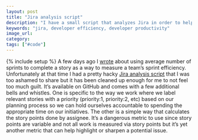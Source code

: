 ```yaml
---
layout: post
title: "Jira analysis script"
description: "I have a small script that analyzes Jira in order to help measure squad and sprint efficiency."
keywords: "jira, developer efficiency, developer productivity"
image_url:
category:
tags: ["#code"]
---
```

{% include setup %}
A few days ago I [wrote](2017/12/01/measuring-sprint-efficiency/) about using average number of sprints to complete a story as a way to measure a team’s sprint efficiency. Unfortunately at that time I had a pretty hacky [Jira analysis script](https://github.com/dangoldin/automating-management/blob/master/jira-analysis.py) that I was too ashamed to share but it has been cleaned up enough for me to not feel too much guilt. It’s available on GitHub and comes with a few additional bells and whistles. One is specific to the way we work where we label relevant stories with a priority (priority:1, priority:2, etc) based on our planning process so we can hold ourselves accountable to spending the appropriate time on our initiatives. The other is a simple way that calculates the story points done by assignee. It’s a dangerous metric to use since story points are variable and not all work is measured via story points but it’s yet another metric that can help highlight or sharpen a potential issue.
